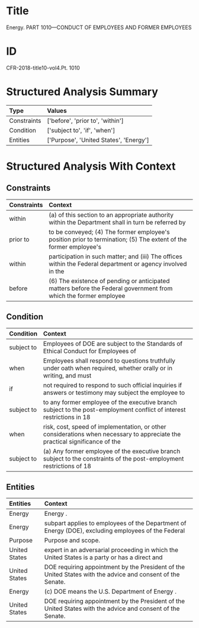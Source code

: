 # Title

 Energy. PART 1010—CONDUCT OF EMPLOYEES AND FORMER EMPLOYEES


# ID

 CFR-2018-title10-vol4.Pt. 1010


# Structured Analysis Summary

| Type        | Values                                 |
|:------------|:---------------------------------------|
| Constraints | ['before', 'prior to', 'within']       |
| Condition   | ['subject to', 'if', 'when']           |
| Entities    | ['Purpose', 'United States', 'Energy'] |


# Structured Analysis With Context

 


## Constraints

| Constraints   | Context                                                                                                          |
|:--------------|:-----------------------------------------------------------------------------------------------------------------|
| within        | (a) of this section to an appropriate authority within the Department shall in turn be referred by               |
| prior to      | to be conveyed; (4) The former employee's position prior to termination; (5) The extent of the former employee's |
| within        | participation in such matter; and (iii) The offices within the Federal department or agency involved in the      |
| before        | (6) The existence of pending or anticipated matters before the Federal government from which the former employee |


## Condition

| Condition   | Context                                                                                                                     |
|:------------|:----------------------------------------------------------------------------------------------------------------------------|
| subject to  | Employees of DOE are  subject to the Standards of Ethical Conduct for Employees of                                          |
| when        | Employees shall respond to questions truthfully under oath  when required, whether orally or in writing, and must           |
| if          | not required to respond to such official inquiries if answers or testimony may subject the employee to                      |
| subject to  | to any former employee of the executive branch subject to the post-employment conflict of interest restrictions in 18       |
| when        | risk, cost, speed of implementation, or other considerations when necessary to appreciate the practical significance of the |
| subject to  | (a) Any former employee of the executive branch  subject to the constraints of the post-employment restrictions of 18       |


## Entities

| Entities      | Context                                                                                                     |
|:--------------|:------------------------------------------------------------------------------------------------------------|
| Energy        | Energy .                                                                                                    |
| Energy        | subpart applies to employees of the Department of Energy  (DOE), excluding employees of the Federal         |
| Purpose       | Purpose  and scope.                                                                                         |
| United States | expert in an adversarial proceeding in which the United States is a party or has a direct and               |
| United States | DOE requiring appointment by the President of the United States  with the advice and consent of the Senate. |
| Energy        | (c) DOE means the U.S. Department of  Energy .                                                              |
| United States | DOE requiring appointment by the President of the United States  with the advice and consent of the Senate. |


